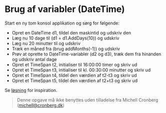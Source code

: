 ﻿# Brug af variabler (DateTime)

Start en ny tom konsol applikation og sørg for følgende:

* Opret en DateTime d1, tildel den maskintid og udskriv den
* Læg nu 10 dage til (d1 = d1.AddDays(10)) og udskriv 
* Læg nu 20 minutter til og udskriv 
* Træk en måned fra (brug addMonths(-1)) og udskriv
* Prøv at oprette to DateTime-variabler (d2 og d3), træk dem fra hinanden og udskriv antal dage
* Opret et TimeSpan t2, initialiser til 16:00:00 timer og skriv ud
* Opret et TimeSpan t3, initialiser til kl. 00:30:00 minutter og skriv ud
* Opret et TimeSpan t4, tildel den værdien af t2-t3 og skriv ud
* Opret et TimeSpan t5, tildel den værdien af t2+t3 og skriv ud

Se [løsning](https://github.com/devcronberg/undervisning-cs-opgaver/blob/master/Variabler-DatoTid/Program.cs) for inspiration.


<!-- footerstart -->
> Denne opgave må ikke benyttes uden tilladelse fra Michell Cronberg (michell@cronberg.dk)
<!-- footerslut -->
